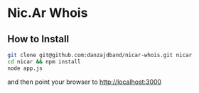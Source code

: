 # Nic.Ar Whois

## How to Install

```bash
git clone git@github.com:danzajdband/nicar-whois.git nicar
cd nicar && npm install
node app.js
```
and then point your browser to [http://localhost:3000](http://localhost:3000)
